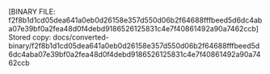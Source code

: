 [BINARY FILE: f2f8b1d1cd05dea641a0eb0d26158e357d550d06b2f64688fffbeed5d6dc4aba07e39bf0a2fea48d0f4debd9186526125831c4e7f40861492a90a7462ccb]
Stored copy: docs/converted-binary/f2f8b1d1cd05dea641a0eb0d26158e357d550d06b2f64688fffbeed5d6dc4aba07e39bf0a2fea48d0f4debd9186526125831c4e7f40861492a90a7462ccb
